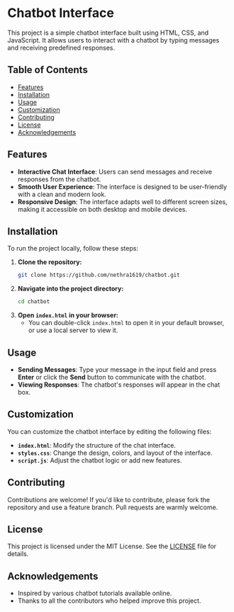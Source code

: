 # Chatbot Interface

This project is a simple chatbot interface built using HTML, CSS, and JavaScript. It allows users to interact with a chatbot by typing messages and receiving predefined responses.

## Table of Contents

- [Features](#features)
- [Installation](#installation)
- [Usage](#usage)
- [Customization](#customization)
- [Contributing](#contributing)
- [License](#license)
- [Acknowledgements](#acknowledgements)

## Features

- **Interactive Chat Interface**: Users can send messages and receive responses from the chatbot.
- **Smooth User Experience**: The interface is designed to be user-friendly with a clean and modern look.
- **Responsive Design**: The interface adapts well to different screen sizes, making it accessible on both desktop and mobile devices.

## Installation

To run the project locally, follow these steps:

1. **Clone the repository:**
    ```bash
    git clone https://github.com/nethra1619/chatbot.git
    ```
2. **Navigate into the project directory:**
    ```bash
    cd chatbot
    ```
3. **Open `index.html` in your browser:**
    - You can double-click `index.html` to open it in your default browser, or use a local server to view it.

## Usage

- **Sending Messages**: Type your message in the input field and press **Enter** or click the **Send** button to communicate with the chatbot.
- **Viewing Responses**: The chatbot's responses will appear in the chat box.

## Customization

You can customize the chatbot interface by editing the following files:

- **`index.html`**: Modify the structure of the chat interface.
- **`styles.css`**: Change the design, colors, and layout of the interface.
- **`script.js`**: Adjust the chatbot logic or add new features.

## Contributing

Contributions are welcome! If you'd like to contribute, please fork the repository and use a feature branch. Pull requests are warmly welcome.

## License

This project is licensed under the MIT License. See the [LICENSE](LICENSE) file for details.

## Acknowledgements

- Inspired by various chatbot tutorials available online.
- Thanks to all the contributors who helped improve this project.
